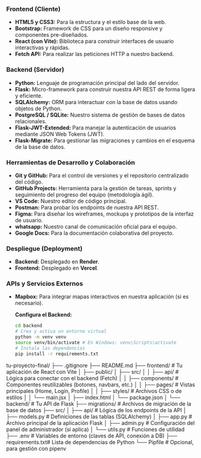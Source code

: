 

### **Frontend (Cliente)**
* **HTML5 y CSS3:** Para la estructura y el estilo base de la web.
* **Bootstrap:** Framework de CSS para un diseño responsive y componentes pre-diseñados.
* **React (con Vite):** Biblioteca para construir interfaces de usuario interactivas y rápidas.
* **Fetch API:** Para realizar las peticiones HTTP a nuestro backend.

### **Backend (Servidor)**
* **Python:** Lenguaje de programación principal del lado del servidor.
* **Flask:** Micro-framework para construir nuestra API REST de forma ligera y eficiente.
* **SQLAlchemy:** ORM para interactuar con la base de datos usando objetos de Python.
* **PostgreSQL / SQLite:** Nuestro sistema de gestión de bases de datos relacionales.
* **Flask-JWT-Extended:** Para manejar la autenticación de usuarios mediante JSON Web Tokens (JWT).
* **Flask-Migrate:** Para gestionar las migraciones y cambios en el esquema de la base de datos.

### **Herramientas de Desarrollo y Colaboración**
* **Git y GitHub:** Para el control de versiones y el repositorio centralizado del código.
* **GitHub Projects:** Herramienta para la gestión de tareas, sprints y seguimiento del progreso del equipo (metodología ágil).
* **VS Code:** Nuestro editor de código principal.
* **Postman:** Para probar los endpoints de nuestra API REST.
* **Figma:** Para diseñar los wireframes, mockups y prototipos de la interfaz de usuario.
* **whatsapp:** Nuestro canal de comunicación oficial para el equipo.
* **Google Docs:** Para la documentación colaborativa del proyecto.

### **Despliegue (Deployment)**
* **Backend:** Desplegado en **Render**.
* **Frontend:** Desplegado en **Vercel**.

### **APIs y Servicios Externos**
* **Mapbox:** Para integrar mapas interactivos en nuestra aplicación (si es necesario).


  **Configura el Backend:**
    ```sh
    cd backend
    # Crea y activa un entorno virtual
    python -m venv venv
    source venv/bin/activate # En Windows: venv\Scripts\activate
    # Instala las dependencias
    pip install -r requirements.txt
    ```


tu-proyecto-final/
├── .gitignore
├── README.md
├── frontend/           # Tu aplicación de React con Vite
│   ├── public/
│   ├── src/
│   │   ├── api/          # Lógica para conectar con el backend (Fetch)
│   │   ├── components/   # Componentes reutilizables (botones, navbars, etc.)
│   │   ├── pages/        # Vistas principales (Home, Login, Profile)
│   │   ├── styles/       # Archivos CSS o de estilos
│   │   └── main.jsx
│   ├── index.html
│   └── package.json
│
└── backend/            # Tu API de Flask
    ├── migrations/     # Archivos de migración de la base de datos
    ├── src/
    │   ├── api/          # Lógica de los endpoints de la API
    │   ├── models.py     # Definiciones de las tablas (SQLAlchemy)
    │   ├── app.py        # Archivo principal de la aplicación Flask
    │   ├── admin.py      # Configuración del panel de administrador (si aplica)
    │   └── utils.py      # Funciones de utilidad
    ├── .env            # Variables de entorno (claves de API, conexión a DB)
    ├── requirements.txt# Lista de dependencias de Python
    └── Pipfile         # Opcional, para gestión con pipenv
